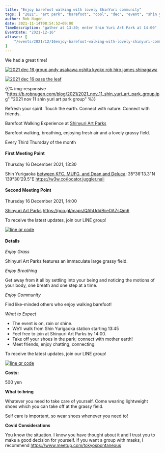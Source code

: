 ```yaml
---
title: "Enjoy barefoot walking with lovely ShinYuri community"
tags: [ "2021", "art park", "barefoot", "cool", "dec", "event", "shin yuri", "walk" ]
author: Rob Nugen
date: 2021-11-14T08:54:52+09:00
TimeDescription: "gather at 13:30; enter Shin Yuri Art Park at 14:00"
EventDate: "2021-12-16"
aliases: [
    "/events/2021/12/16enjoy-barefoot-walking-with-lovely-shinyuri-community",
]
---
```


We had a great time!

[![2021 dec 16 group andy asakawa oshita kyoko rob hiro james shinagawa](//b.robnugen.com/blog/2021/walk_and_talk/thumbs/2021_dec_16_group_andy_asakawa_oshita_kyoko_rob_hiro_james_shinagawa.jpg)](//b.robnugen.com/blog/2021/walk_and_talk/2021_dec_16_group_andy_asakawa_oshita_kyoko_rob_hiro_james_shinagawa.jpg)

[![2021 dec 16 pass the leaf](//b.robnugen.com/blog/2021/walk_and_talk/thumbs/2021_dec_16_pass_the_leaf.jpg)](//b.robnugen.com/blog/2021/walk_and_talk/2021_dec_16_pass_the_leaf.jpg)

{{% img-responsive "https://b.robnugen.com/blog/2021/2021_nov_11_shin_yuri_art_park_group.jpg" "2021 nov 11 shin yuri art park group" %}}

Refresh your spirit. Touch the earth. Connect with nature. Connect with friends.

Barefoot Walking Experience at [Shinyuri Art Parks](http://www.airgreen.info/artparks.html)

Barefoot walking, breathing, enjoying fresh air and a lovely grassy field.

Every Third Thursday of the month

#### First Meeting Point

Thursday 16 December 2021, 13:30

Shin Yurigaoka [between KFC, MUFG, and Dean and Deluca](https://goo.gl/maps/aoY2j7WxkNjSC2u98):  35°36'13.3"N 139°30'29.5"E  https://w3w.co/locator.juggler.nail

#### Second Meeting Point

Thursday 16 December 2021, 14:00

[Shinyuri Art Parks](http://www.airgreen.info/artparks.html) https://goo.gl/maps/QAhUddBiieDAZsQm6

To receive the latest updates, join our LINE group!

[![line qr code](//b.robnugen.com/blog/2021/thumbs/2021_sep_25_rob_line_qr_code_text_walk_and_talk.jpg)](//b.robnugen.com/blog/2021/2021_sep_25_rob_line_qr_code_text_walk_and_talk.jpg)

#### Details

*Enjoy Grass*

Shinyuri Art Parks features an immaculate large grassy field.

*Enjoy Breathing*

Get away from it all by settling into your being and noticing the
motions of your body, one breath and one step at a time.

*Enjoy Community*

Find like-minded others who enjoy walking barefoot!

*What to Expect*

* The event is on, rain or shine.
* We'll walk from Shin Yurigaoka station starting 13:45
* Feel free to join at Shinyuri Art Parks by 14:00.
* Take off your shoes in the park; connect with mother earth!
* Meet friends, enjoy chatting, connecting

To receive the latest updates, join our LINE group!

[![line qr code](//b.robnugen.com/blog/2021/thumbs/2021_sep_25_rob_line_qr_code_text_walk_and_talk.jpg)](//b.robnugen.com/blog/2021/2021_sep_25_rob_line_qr_code_text_walk_and_talk.jpg)

**Costs:**

500 yen

**What to bring**

Whatever you need to take care of yourself.  Come wearing lightweight
shoes which you can take off at the grassy field.

Self care is important, so wear shoes whenever you need to!

**Covid Considerations**

You know the situation.  I know you have thought about it and I trust you
to make a good decision for yourself.  If you want a group with masks,
I recommend https://www.meetup.com/tokyospontaneous

